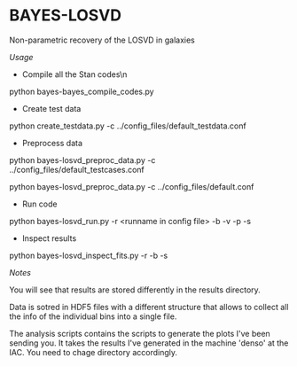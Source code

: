 # BAYES-LOSVD

Non-parametric recovery of the LOSVD in galaxies

*Usage*

- Compile all the Stan codes\n

python bayes-bayes_compile_codes.py

- Create test data

python create_testdata.py -c ../config_files/default_testdata.conf

- Preprocess data

python bayes-losvd_preproc_data.py -c ../config_files/default_testcases.conf

python bayes-losvd_preproc_data.py -c ../config_files/default.conf

- Run code

python bayes-losvd_run.py -r \<runname in config file\> -b <bin number or list> -v <verbose> -p <flag to save diagnostic plots> -s <flag to save chains>

- Inspect results

python bayes-losvd_inspect_fits.py -r <runname in config file> -b <bin number or list> -s <flag to save plot>

*Notes*

You will see that results are stored differently in the results directory.

Data is sotred in HDF5 files with a different structure that allows to collect all the info of the individual bins into a single file.

The analysis scripts contains the scripts to generate the plots I've been sending you. It takes the results I've generated in the machine 'denso' at the IAC. You need to chage directory accordingly.



